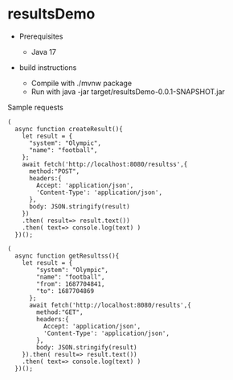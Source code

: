 # resultsDemo

* Prerequisites
    * Java 17

* build instructions
    * Compile with ./mvnw package
    * Run with java -jar target/resultsDemo-0.0.1-SNAPSHOT.jar

Sample requests

```
(
  async function createResult(){
    let result = {
      "system": "Olympic",
      "name": "football",
    };
    await fetch('http://localhost:8080/resultss',{
      method:"POST",
      headers:{
        Accept: 'application/json',
        'Content-Type': 'application/json',
      },     
      body: JSON.stringify(result)
    })
    .then( result=> result.text())
    .then( text=> console.log(text) )
  })();
```

```
(
  async function getResultss(){
    let result = {
        "system": "Olympic",
        "name": "football",
        "from": 1687704841,
        "to": 1687704869
      };
      await fetch('http://localhost:8080/results',{
        method:"GET",
        headers:{
          Accept: 'application/json',
          'Content-Type': 'application/json',
        },    
        body: JSON.stringify(result)
    }).then( result=> result.text())
    .then( text=> console.log(text) )
  })();
```
